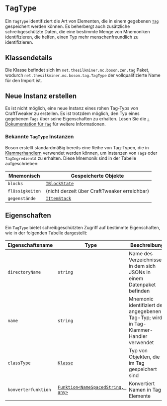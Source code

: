 # `TagType`

Ein `TagType` identifiziert die Art von Elementen, die in einem gegebenen [`Tag`](/Mods/Boson/Tags/Tag/) gespeichert werden können. Es beherbergt auch zusätzliche schreibgeschützte Daten, die eine bestimmte Menge von Mnemoniken identifizieren, die helfen, einen Typ mehr menschenfreundlich zu identifizieren.

## Klassendetails
Die Klasse befindet sich im `net.thesilkminer.mc.boson.zen.tag` Paket, wodurch `net.thesilkminer.mc.boson.tag.TagType` der vollqualifizierte Name für den Import ist.

## Neue Instanz erstellen
Es ist nicht möglich, eine neue Instanz eines rohen Tag-Typs von CraftTweaker zu erstellen. Es ist trotzdem möglich, den Typ eines gegebenen `Tags` über seine Eigenschaften zu erhalten. Lesen Sie die [-Dokumentation für `Tag`](/Mods/Boson/Tags/Tag/) für weitere Informationen.

### Bekannte `TagType` Instanzen
Boson erstellt standardmäßig bereits eine Reihe von Tag-Typen, die in [Klammerhandlern](/Mods/Boson/Tags/BracketHandler/) verwendet werden können, um Instanzen von `Tag`s oder `TagIngredient`s zu erhalten. Diese Mnemonik sind in der Tabelle aufgeschrieben:

| Mnemonisch      | Gespeicherte Objekte                          |
| --------------- | --------------------------------------------- |
| `blocks`        | [`IBlockState`](/Vanilla/Blocks/IBlockState/) |
| `flüssigkeiten` | (nicht derzeit über CraftTweaker erreichbar)  |
| `gegenstände`   | [`IItemStack`](/Vanilla/Items/IItemStack/)    |

## Eigenschaften
Ein `TagType` bietet schreibgeschützten Zugriff auf bestimmte Eigenschaften, wie in der folgenden Tabelle dargestellt:

| Eigenschaftsname    | Type                                                                   | Beschreibung                                                                          |
| ------------------- | ---------------------------------------------------------------------- | ------------------------------------------------------------------------------------- |
| `directoryName`     | `string`                                                               | Name des Verzeichnisses, in dem sich JSONs in einem Datenpaket befinden               |
| `name`              | `string`                                                               | Mnemonic identifiziert den angegebenen Tag-Typ; wird in Tag-Klammer-Handler verwendet |
| `classType`         | [`Klasse`](/Mods/Boson/Reflection/Class/)                              | Typ von Objekten, die im Tag gespeichert sind                                         |
| `konverterfunktion` | [`Funktion<NameSpacedString, any>`](/Mods/Boson/Functions/List/) | Konvertiert Namen in Tag-Elemente                                                     |
